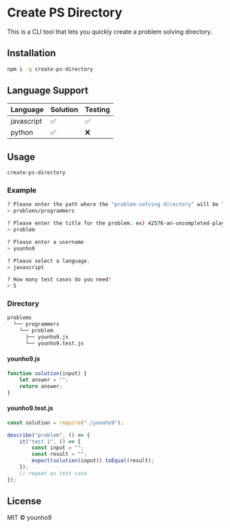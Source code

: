 # Create PS Directory

This is a CLI tool that lets you quickly create a problem solving directory.

## Installation

```bash
npm i -g create-ps-directory
```

## Language Support

| Language   | Solution | Testing |
| ---------- | -------- | ------- |
| javascript | ✅       | ✅      |
| python     | ✅       | ❌      |

## Usage

```bash
create-ps-directory
```

### Example

```bash
? Please enter the path where the "problem-solving directory" will be located. ex) problems/programmers
> problems/programmers

? Please enter the title for the problem. ex) 42576-an-uncompleted-player
> problem

? Please enter a username
> younho9

? Please select a language.
> javascript

? How many test cases do you need?
> 5
```

### Directory

```bash
problems
  └── programmers
    └── problem
      ├── younho9.js
      └── younho9.test.js
```

#### younho9.js

```javascript
function solution(input) {
    let answer = "";
    return answer;
}
```

#### younho9.test.js

```javascript
const solution = require("./younho9");

describe("problem", () => {
    it("test 1", () => {
        const input = "";
        const result = "";
        expect(solution(input)).toEqual(result);
    });
    // repeat as test case
});
```

## License

MIT © younho9
